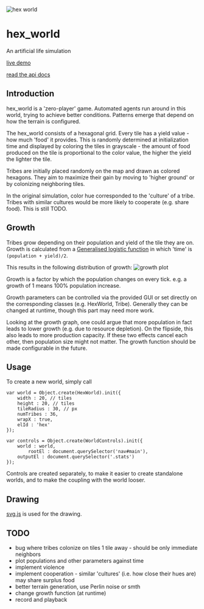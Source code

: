 ![hex world](http://monomon.me/hex_world/hex_world.png)

# hex_world

An artificial life simulation

[live demo](http://monomon.me/hex_world)

[read the api docs](http://monomon.me/hex_world/doc)

## Introduction

hex_world is a 'zero-player' game. Automated agents run around in this world, trying to achieve better conditions. Patterns emerge that depend on how the terrain is configured.

The hex_world consists of a hexagonal grid. Every tile has a yield value - how much 'food' it provides. This is randomly determined at initialization time and displayed by coloring the tiles in grayscale - the amount of food produced on the tile is proportional to the color value, the higher the yield the lighter the tile.

Tribes are initially placed randomly on the map and drawn as colored hexagons. They aim to maximize their gain by moving to 'higher ground' or by colonizing neighboring tiles.

In the original simulation, color hue corresponded to the 'culture' of a tribe. Tribes with similar cultures would be more likely to cooperate (e.g. share food). This is still TODO.


## Growth

Tribes grow depending on their population and yield of the tile they are on. Growth is calculated from a [Generalised logistic function](https://en.wikipedia.org/wiki/Generalised_logistic_function) in which 'time' is `(population + yield)/2`.

This results in the following distribution of growth:
![growth plot](http://monomon.me/hex_world/growthplot.png)

Growth is a factor by which the population changes on every tick. e.g. a growth of 1 means 100% population increase.

Growth parameters can be controlled via the provided GUI or set directly on the corresponding classes (e.g. HexWorld, Tribe).  Generally they can be changed at runtime, though this part may need more work.

Looking at the growth graph, one could argue that more population in fact leads to lower growth (e.g. due to resource depletion). On the flipside, this also leads to more production capacity.
If these two effects cancel each other, then population size might not matter. The growth function should be made configurable in the future.

## Usage

To create a new world, simply call


	var world = Object.create(HexWorld).init({
		width : 20, // tiles
		height : 20, // tiles
		tileRadius : 30, // px
		numTribes : 36,
		wrapX : true,
		elId : 'hex'
	});

	var controls = Object.create(WorldControls).init({
		world : world,
			rootEl : document.querySelector('nav#main'),
		outputEl : document.querySelector('.stats')
	});

Controls are created separately, to make it easier to create standalone worlds, and to make the coupling with the world looser.

## Drawing

[svg.js](https://github.com/wout/svg.js.git) is used for the drawing.

## TODO

* bug where tribes colonize on tiles 1 tile away - should be only immediate neighbors
* plot populations and other parameters against time
* implement violence
* implement cooperation - similar 'cultures' (i.e. how close their hues are) may share surplus food
* better terrain generation, use Perlin noise or smth
* change growth function (at runtime)
* record and playback

